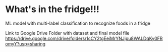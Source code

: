 # What's in the fridge!!!
ML model with multi-label classification to recognize foods in a fridge

Link to Google Drive Folder with dataset and final model file
https://drive.google.com/drive/folders/1cCY2tgEeiMrYNJjpu8WALDqKy0FRomyY?usp=sharing
